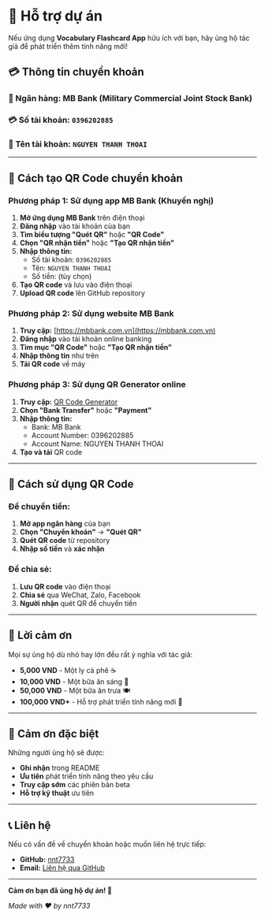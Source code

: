 # 💝 Hỗ trợ dự án

Nếu ứng dụng **Vocabulary Flashcard App** hữu ích với bạn, hãy ủng hộ tác giả để phát triển thêm tính năng mới!

## 💳 Thông tin chuyển khoản

### **🏦 Ngân hàng:** MB Bank (Military Commercial Joint Stock Bank)
### **💳 Số tài khoản:** `0396202885`
### **👤 Tên tài khoản:** `NGUYEN THANH THOAI`

---

## 📱 Cách tạo QR Code chuyển khoản

### **Phương pháp 1: Sử dụng app MB Bank (Khuyến nghị)**

1. **Mở ứng dụng MB Bank** trên điện thoại
2. **Đăng nhập** vào tài khoản của bạn
3. **Tìm biểu tượng "Quét QR"** hoặc **"QR Code"**
4. **Chọn "QR nhận tiền"** hoặc **"Tạo QR nhận tiền"**
5. **Nhập thông tin:**
   - Số tài khoản: `0396202885`
   - Tên: `NGUYEN THANH THOAI`
   - Số tiền: (tùy chọn)
6. **Tạo QR code** và lưu vào điện thoại
7. **Upload QR code** lên GitHub repository

### **Phương pháp 2: Sử dụng website MB Bank**

1. **Truy cập:** [https://mbbank.com.vn](https://mbbank.com.vn)
2. **Đăng nhập** vào tài khoản online banking
3. **Tìm mục "QR Code"** hoặc **"Tạo QR nhận tiền"**
4. **Nhập thông tin** như trên
5. **Tải QR code** về máy

### **Phương pháp 3: Sử dụng QR Generator online**

1. **Truy cập:** [QR Code Generator](https://www.qr-code-generator.com/)
2. **Chọn "Bank Transfer"** hoặc **"Payment"**
3. **Nhập thông tin:**
   - Bank: MB Bank
   - Account Number: 0396202885
   - Account Name: NGUYEN THANH THOAI
4. **Tạo và tải** QR code

---

## 🎯 Cách sử dụng QR Code

### **Để chuyển tiền:**
1. **Mở app ngân hàng** của bạn
2. **Chọn "Chuyển khoản"** → **"Quét QR"**
3. **Quét QR code** từ repository
4. **Nhập số tiền** và **xác nhận**

### **Để chia sẻ:**
1. **Lưu QR code** vào điện thoại
2. **Chia sẻ** qua WeChat, Zalo, Facebook
3. **Người nhận** quét QR để chuyển tiền

---

## 🙏 Lời cảm ơn

Mọi sự ủng hộ dù nhỏ hay lớn đều rất ý nghĩa với tác giả:

- **5,000 VND** - Một ly cà phê ☕
- **10,000 VND** - Một bữa ăn sáng 🍳
- **50,000 VND** - Một bữa ăn trưa 🍽️
- **100,000 VND+** - Hỗ trợ phát triển tính năng mới 🚀

---

## 🎁 Cảm ơn đặc biệt

Những người ủng hộ sẽ được:
- **Ghi nhận** trong README
- **Ưu tiên** phát triển tính năng theo yêu cầu
- **Truy cập sớm** các phiên bản beta
- **Hỗ trợ kỹ thuật** ưu tiên

---

## 📞 Liên hệ

Nếu có vấn đề về chuyển khoản hoặc muốn liên hệ trực tiếp:

- **GitHub:** [nnt7733](https://github.com/nnt7733)
- **Email:** [Liên hệ qua GitHub](https://github.com/nnt7733/vocabulary-flashcard-app/discussions)

---

**Cảm ơn bạn đã ủng hộ dự án! 🙏**

*Made with ❤️ by nnt7733*
